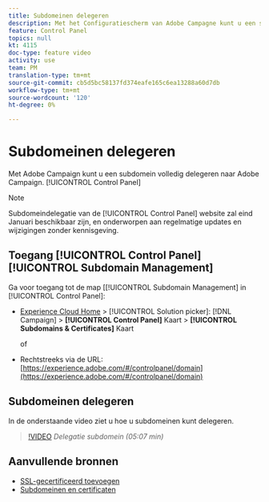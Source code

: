 ```yaml
---
title: Subdomeinen delegeren
description: Met het Configuratiescherm van Adobe Campagne kunt u een subdomein volledig delegeren naar Adobe Campagne. Volg de onderstaande stappen om dit te doen.
feature: Control Panel
topics: null
kt: 4115
doc-type: feature video
activity: use
team: PM
translation-type: tm+mt
source-git-commit: cb5d5bc58137fd374eafe165c6ea13288a60d7db
workflow-type: tm+mt
source-wordcount: '120'
ht-degree: 0%

---
```



# Subdomeinen delegeren

Met Adobe Campaign kunt u een subdomein volledig delegeren naar Adobe Campaign. [!UICONTROL Control Panel]

>[!NOTE]
> Subdomeindelegatie van de [!UICONTROL Control Panel] website zal eind Januari beschikbaar zijn, en onderworpen aan
> regelmatige updates en wijzigingen zonder kennisgeving.

## Toegang [!UICONTROL Control Panel] [!UICONTROL Subdomain Management]

Ga voor toegang tot de map [[!UICONTROL Subdomain Management] in [!UICONTROL Control Panel]:

* [Experience Cloud Home](https://experience.adobe.com/#/home) > [!UICONTROL Solution picker]: [!DNL Campaign] > **[!UICONTROL Control Panel]** Kaart > **[!UICONTROL Subdomains & Certificates]** Kaart

   of
* Rechtstreeks via de URL: [https://experience.adobe.com/#/controlpanel/domain](https://experience.adobe.com/#/controlpanel/domain)

## Subdomeinen delegeren

In de onderstaande video ziet u hoe u subdomeinen kunt delegeren.

>[!VIDEO](https://video.tv.adobe.com/v/31390?quality=12)
*Delegatie subdomein (05:07 min)*

## Aanvullende bronnen

* [SSL-gecertificeerd toevoegen](/help/administrating/control-panel/adding-ssl-certificates.md)
* [Subdomeinen en certificaten](https://docs.adobe.com/content/help/en/control-panel/using/subdomains-and-certificates/renewing-subdomain-certificate.html)
